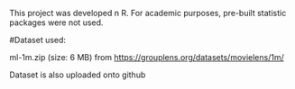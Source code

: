 This project was developed n R. For academic purposes, pre-built statistic packages were not used.

#Dataset used:

ml-1m.zip (size: 6 MB) from https://grouplens.org/datasets/movielens/1m/

Dataset is also uploaded onto github
